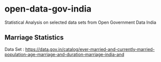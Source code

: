 # open-data-gov-india
Statistical Analysis on selected  data sets from Open Government Data India

## Marriage Statistics
Data Set : https://data.gov.in/catalog/ever-married-and-currently-married-population-age-marriage-and-duration-marriage-india-and 
